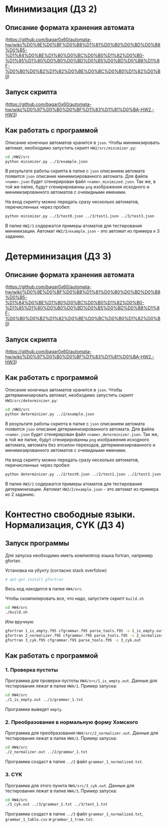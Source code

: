 # Минимизация (ДЗ 2)

## Описание формата хранения автомата
(https://github.com/bagar0x60/automata-hw/wiki/%D0%9E%D0%BF%D0%B8%D1%81%D0%B0%D0%BD%D0%B8%D0%B5-%D1%84%D0%BE%D1%80%D0%BC%D0%B0%D1%82%D0%B0-%D1%85%D1%80%D0%B0%D0%BD%D0%B5%D0%BD%D0%B8%D1%8F-%D0%B0%D0%B2%D1%82%D0%BE%D0%BC%D0%B0%D1%82%D0%B0)

## Запуск скрипта
(https://github.com/bagar0x60/automata-hw/wiki/%D0%97%D0%B0%D0%BF%D1%83%D1%81%D0%BA-HW2,-HW3)

## Как работать с программой

Описание конечных автоматов хранится в `json`. Чтобы минимизировать автомат, необходимо запустить скрипт `HW2/src/minimizer.py`:
```bash
cd /HW2/src
python minimizer.py ../3/example.json
```
В результате работы скрипта в папке с `json` описанием автомата появится `json` описание минимизированного автомата. Для файла `<name>.json` будет сгенерирован файл `<name>_minimized.json`. Так же, в той же папке, будут сгенирированны `png` изображения исходного и минимизированного автоматов с очевидными именами.

На вход скрипту можно передать сразу несколько автоматов, перечисленных через пробел:
```bash
python minimizer.py ../3/test0.json ../3/test1.json ../3/test3.json 
```

В папке `HW2/3` содержатся примеры атоматов для тестирования минимизации. Автомат `HW2/3/example.json` - это автомат из примера к 3 заданию.

# Детерминизация (ДЗ 3)

## Описание формата хранения автомата
(https://github.com/bagar0x60/automata-hw/wiki/%D0%9E%D0%BF%D0%B8%D1%81%D0%B0%D0%BD%D0%B8%D0%B5-%D1%84%D0%BE%D1%80%D0%BC%D0%B0%D1%82%D0%B0-%D1%85%D1%80%D0%B0%D0%BD%D0%B5%D0%BD%D0%B8%D1%8F-%D0%B0%D0%B2%D1%82%D0%BE%D0%BC%D0%B0%D1%82%D0%B0)

## Запуск скрипта
(https://github.com/bagar0x60/automata-hw/wiki/%D0%97%D0%B0%D0%BF%D1%83%D1%81%D0%BA-HW2,-HW3)

## Как работать с программой

Описание конечных автоматов хранится в `json`. Чтобы детерминизировать автомат, необходимо запустить скрипт `HW3/src/determinizer.py`:
```bash
cd /HW3/src
python determinizer.py ../2/example.json
```
В результате работы скрипта в папке с `json` описанием автомата появится `json` описание детерминизированного автомата. Для файла `<name>.json` будет сгенерирован файл `<name>_determinizer.json`. Так же, в той же папке, будут сгенирированны `png` изображения исходного автомата, автомата без эпсилон переходов, детерминизированного и минимизированного автоматов с очевидными именами.

На вход скрипту можно передать сразу несколько автоматов, перечисленных через пробел:
```bash
python determinizer.py ../2/test0.json ../2/test1.json ../2/test3.json 
```

В папке `HW3/2` содержатся примеры атоматов для тестирования детерминизации. Автомат `HW3/2/example.json` - это автомат из примера ко 2 заданию.



# Контестно свободные языки. Нормализация, CYK (ДЗ 4)

## Запуск программы

Для запуска необходимо иметь компилятор языка fortran, например gfortan. 

Установка на убунту (согласно stack overfolow)
```bash
# apt-get install gfortran
```

Весь код находится в папке `HW4/src`. 

Чтобы скомпилировать все, что надо, запустите скрипт `build.sh` 

```bash
cd HW4/src
./build.sh
```

Или вручную
```bash
gfortran 1_is_empty.f95 cfgrammar.f95 parse_tools.f95 -o 1_is_empty.out
gfortran 2_normalizer.f95 cfgrammar.f95 parse_tools.f95 -o 2_normalizer.out
gfortran 3_cyk.f95 cfgrammar.f95 parse_tools.f95 -o 3_cyk.out
```

## Как работать с программой

### 1. Проверка пустоты

Программа для проверки пустоты `HW4/src/1_is_empty.out`. Данные для тестирования лежат в папке `HW4/1`. Пример запуска:
```bash
cd HW4/src
./1_is_empty.out ../1/grammar_1.txt
```
Программа выведет `empty`.

### 2. Преобразование в нормальную форму Хомского

Программа для преобразования `HW4/src/2_normalizer.out`. Данные для тестирования лежат в папке `HW4/2`. Пример запуска:
```bash
cd HW4/src
./2_normalizer.out ../2/grammar_1.txt
```
Программа создаст в папке `../2` файл `grammar_1_normalized.txt`.

### 3. CYK

Программа для этого пункта `HW4/src/3_cyk.out`. Данные для тестирования лежат в папке `HW4/3`. Пример запуска:
```bash
cd HW4/src
./3_cyk.out ../3/grammar_1.txt ../3/text_1.txt
```
Программа создаст в папке `../3` файл `grammar_1_normalized.txt`, `grammar_1_table.csv` и `grammar_1_tree.txt`.